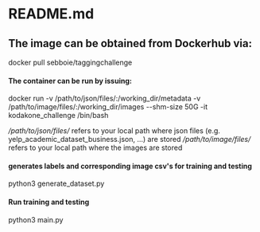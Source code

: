 # README.md

## The image can be obtained from Dockerhub via:

docker pull sebboie/taggingchallenge

#### The container can be run by issuing:
docker run -v /path/to/json/files/:/working_dir/metadata -v /path/to/image/files/:/working_dir/images --shm-size 50G -it kodakone_challenge /bin/bash

*/path/to/json/files/* refers to your local path where json files (e.g. yelp_academic_dataset_business.json, ...) are stored
*/path/to/image/files/* refers to your local path where the images are stored

#### generates labels and corresponding image csv's for training and testing
python3 generate_dataset.py 

#### Run training and testing
python3 main.py 

